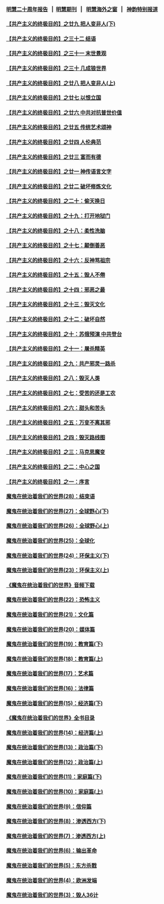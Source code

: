 #### [明慧二十周年报告](https://github.com/gfw-breaker/mh-reports/blob/master/README.md?t=07240301) &nbsp;&nbsp;|&nbsp;&nbsp;[明慧期刊](https://github.com/gfw-breaker/mh-qikan) &nbsp;&nbsp;|&nbsp;&nbsp; [明慧海外之窗](https://github.com/gfw-breaker/mh-news/blob/master/README.md?t=07240301) &nbsp;&nbsp;|&nbsp;&nbsp; [神韵特别报道](https://github.com/gfw-breaker/mh-news/blob/master/shenyun.md?t=07240301) 

#### [【共产主义的终极目的】之廿九 把人变非人(下)](../pages/nsc422/n11344140.md?t=07240301) 

#### [【共产主义的终极目的】之三十二 结语](../pages/nsc422/n11360535.md?t=07240301) 

#### [【共产主义的终极目的】之三十一 末世景观](../pages/nsc422/n11351129.md?t=07240301) 

#### [【共产主义的终极目的】之三十 几成狼世界](../pages/nsc422/n11348280.md?t=07240301) 

#### [【共产主义的终极目的】之廿八 把人变非人(上)](../pages/nsc422/n11340492.md?t=07240301) 

#### [【共产主义的终极目的】之廿七 以恨立国](../pages/nsc422/n11336944.md?t=07240301) 

#### [【共产主义的终极目的】之廿六 中共对抗普世价值](../pages/nsc422/n11324785.md?t=07240301) 

#### [【共产主义的终极目的】之廿五 传统艺术颂神](../pages/nsc422/n11296396.md?t=07240301) 

#### [【共产主义的终极目的】之廿四 人伦典范](../pages/nsc422/n11296397.md?t=07240301) 

#### [【共产主义的终极目的】之廿三 富而有德](../pages/nsc422/n11283598.md?t=07240301) 

#### [【共产主义的终极目的】之廿一 神传语言文字](../pages/nsc422/n11263265.md?t=07240301) 

#### [【共产主义的终极目的】之廿二 破坏修炼文化](../pages/nsc422/n11245728.md?t=07240301) 

#### [【共产主义的终极目的】之二十：偷天换日](../pages/nsc422/n11238846.md?t=07240301) 

#### [【共产主义的终极目的】之十九：打开地狱门](../pages/nsc422/n11206376.md?t=07240301) 

#### [【共产主义的终极目的】之十八：柔性洗脑](../pages/nsc422/n11199994.md?t=07240301) 

#### [【共产主义的终极目的】之十七：颠倒善恶](../pages/nsc422/n11179782.md?t=07240301) 

#### [【共产主义的终极目的】之十六：反神骂祖宗](../pages/nsc422/n11166798.md?t=07240301) 

#### [【共产主义的终极目的】之十五：毁人不倦](../pages/nsc422/n11166792.md?t=07240301) 

#### [【共产主义的终极目的】之十四：邪恶之最](../pages/nsc422/n11150249.md?t=07240301) 

#### [【共产主义的终极目的】之十三：毁灭文化](../pages/nsc422/n11135227.md?t=07240301) 

#### [【共产主义的终极目的】之十二：破坏自然](../pages/nsc422/n11135214.md?t=07240301) 

#### [【共产主义的终极目的】之十：苏俄预演 中共登台](../pages/nsc422/n11118424.md?t=07240301) 

#### [【共产主义的终极目的】之十一：屠杀精英](../pages/nsc422/n11118442.md?t=07240301) 

#### [【共产主义的终极目的】之九：共产邪灵一路杀](../pages/nsc422/n11114139.md?t=07240301) 

#### [【共产主义的终极目的】之八：毁灭人类](../pages/nsc422/n11108503.md?t=07240301) 

#### [【共产主义的终极目的】之七：受苦的还是工农](../pages/nsc422/n11101809.md?t=07240301) 

#### [【共产主义的终极目的】之六：甜头和苦头](../pages/nsc422/n11096971.md?t=07240301) 

#### [【共产主义的终极目的】之五：万变不离其邪](../pages/nsc422/n11091285.md?t=07240301) 

#### [【共产主义的终极目的】之四：毁灭路线图](../pages/nsc422/n11086284.md?t=07240301) 

#### [【共产主义的终极目的】之三：马克思魔变](../pages/nsc422/n11061941.md?t=07240301) 

#### [【共产主义的终极目的】之二：中心之国](../pages/nsc422/n11047728.md?t=07240301) 

#### [【共产主义的终极目的】之一：序言](../pages/nsc422/n11086077.md?t=07240301) 

#### [魔鬼在统治着我们的世界(28)：结束语](../pages/nsc422/n10936246.md?t=07240301) 

#### [魔鬼在统治着我们的世界(27)：全球野心(下)](../pages/nsc422/n10928319.md?t=07240301) 

#### [魔鬼在统治着我们的世界(26)：全球野心(上)](../pages/nsc422/n10900318.md?t=07240301) 

#### [魔鬼在统治着我们的世界(25)：全球化](../pages/nsc422/n10788205.md?t=07240301) 

#### [魔鬼在统治着我们的世界(24)：环保主义(下)](../pages/nsc422/n10695307.md?t=07240301) 

#### [魔鬼在统治着我们的世界(23)：环保主义(上)](../pages/nsc422/n10688613.md?t=07240301) 

#### [《魔鬼在统治着我们的世界》音频下载](../pages/nsc422/n10635553.md?t=07240301) 

#### [魔鬼在统治着我们的世界(22)：恐怖主义](../pages/nsc422/n10614727.md?t=07240301) 

#### [魔鬼在统治着我们的世界(21)：文化篇](../pages/nsc422/n10597706.md?t=07240301) 

#### [魔鬼在统治着我们的世界(20)：媒体篇](../pages/nsc422/n10586579.md?t=07240301) 

#### [魔鬼在统治着我们的世界(19)：教育篇(下)](../pages/nsc422/n10564808.md?t=07240301) 

#### [魔鬼在统治着我们的世界(18)：教育篇(上)](../pages/nsc422/n10526970.md?t=07240301) 

#### [魔鬼在统治着我们的世界(17)：艺术篇](../pages/nsc422/n10499093.md?t=07240301) 

#### [魔鬼在统治着我们的世界(16)：法律篇](../pages/nsc422/n10485969.md?t=07240301) 

#### [魔鬼在统治着我们的世界(15)：经济篇(下)](../pages/nsc422/n10469975.md?t=07240301) 

#### [《魔鬼在统治着我们的世界》全书目录](../pages/nsc422/n10464261.md?t=07240301) 

#### [魔鬼在统治着我们的世界(14)：经济篇(上)](../pages/nsc422/n10457370.md?t=07240301) 

#### [魔鬼在统治着我们的世界(13)：政治篇(下)](../pages/nsc422/n10448270.md?t=07240301) 

#### [魔鬼在统治着我们的世界(12)：政治篇(上)](../pages/nsc422/n10444576.md?t=07240301) 

#### [魔鬼在统治着我们的世界(11)：家庭篇(下)](../pages/nsc422/n10440961.md?t=07240301) 

#### [魔鬼在统治着我们的世界(10)：家庭篇(上)](../pages/nsc422/n10435448.md?t=07240301) 

#### [魔鬼在统治着我们的世界(9)：信仰篇](../pages/nsc422/n10432159.md?t=07240301) 

#### [魔鬼在统治着我们的世界(8)：渗透西方(下)](../pages/nsc422/n10429603.md?t=07240301) 

#### [魔鬼在统治着我们的世界(7)：渗透西方(上)](../pages/nsc422/n10426013.md?t=07240301) 

#### [魔鬼在统治着我们的世界(6)：输出革命](../pages/nsc422/n10421536.md?t=07240301) 

#### [魔鬼在统治着我们的世界(5)：东方杀戮](../pages/nsc422/n10417707.md?t=07240301) 

#### [魔鬼在统治着我们的世界(4)：欧洲发端](../pages/nsc422/n10414890.md?t=07240301) 

#### [魔鬼在统治着我们的世界(3)：毁人36计](../pages/nsc422/n10411583.md?t=07240301) 

